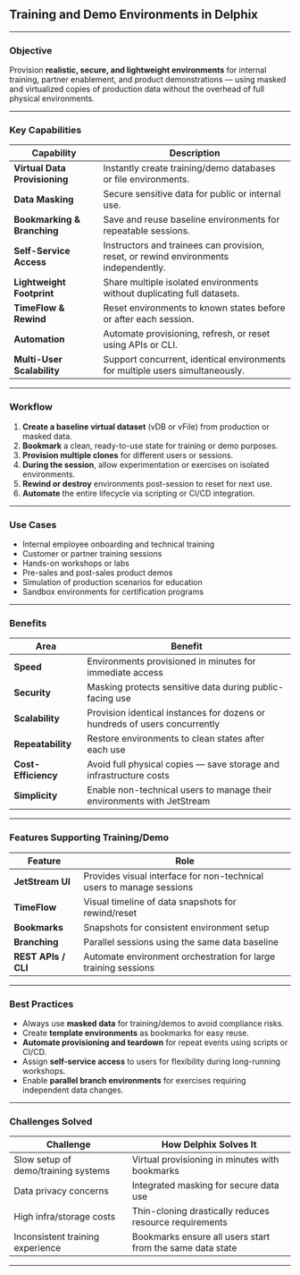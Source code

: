 ## **Training and Demo Environments** in Delphix

---

### **Objective**

Provision **realistic, secure, and lightweight environments** for internal training, partner enablement, and product demonstrations — using masked and virtualized copies of production data without the overhead of full physical environments.

---

### **Key Capabilities**

| Capability                    | Description                                                                          |
| ----------------------------- | ------------------------------------------------------------------------------------ |
| **Virtual Data Provisioning** | Instantly create training/demo databases or file environments.                       |
| **Data Masking**              | Secure sensitive data for public or internal use.                                    |
| **Bookmarking & Branching**   | Save and reuse baseline environments for repeatable sessions.                        |
| **Self-Service Access**       | Instructors and trainees can provision, reset, or rewind environments independently. |
| **Lightweight Footprint**     | Share multiple isolated environments without duplicating full datasets.              |
| **TimeFlow & Rewind**         | Reset environments to known states before or after each session.                     |
| **Automation**                | Automate provisioning, refresh, or reset using APIs or CLI.                          |
| **Multi-User Scalability**    | Support concurrent, identical environments for multiple users simultaneously.        |

---

### **Workflow**

1. **Create a baseline virtual dataset** (vDB or vFile) from production or masked data.
2. **Bookmark** a clean, ready-to-use state for training or demo purposes.
3. **Provision multiple clones** for different users or sessions.
4. **During the session**, allow experimentation or exercises on isolated environments.
5. **Rewind or destroy** environments post-session to reset for next use.
6. **Automate** the entire lifecycle via scripting or CI/CD integration.

---

### **Use Cases**

* Internal employee onboarding and technical training
* Customer or partner training sessions
* Hands-on workshops or labs
* Pre-sales and post-sales product demos
* Simulation of production scenarios for education
* Sandbox environments for certification programs

---

### **Benefits**

| Area                | Benefit                                                                    |
| ------------------- | -------------------------------------------------------------------------- |
| **Speed**           | Environments provisioned in minutes for immediate access                   |
| **Security**        | Masking protects sensitive data during public-facing use                   |
| **Scalability**     | Provision identical instances for dozens or hundreds of users concurrently |
| **Repeatability**   | Restore environments to clean states after each use                        |
| **Cost-Efficiency** | Avoid full physical copies — save storage and infrastructure costs         |
| **Simplicity**      | Enable non-technical users to manage their environments with JetStream     |

---

### **Features Supporting Training/Demo**

| Feature             | Role                                                                 |
| ------------------- | -------------------------------------------------------------------- |
| **JetStream UI**    | Provides visual interface for non-technical users to manage sessions |
| **TimeFlow**        | Visual timeline of data snapshots for rewind/reset                   |
| **Bookmarks**       | Snapshots for consistent environment setup                           |
| **Branching**       | Parallel sessions using the same data baseline                       |
| **REST APIs / CLI** | Automate environment orchestration for large training sessions       |

---

### **Best Practices**

* Always use **masked data** for training/demos to avoid compliance risks.
* Create **template environments** as bookmarks for easy reuse.
* **Automate provisioning and teardown** for repeat events using scripts or CI/CD.
* Assign **self-service access** to users for flexibility during long-running workshops.
* Enable **parallel branch environments** for exercises requiring independent data changes.

---

### **Challenges Solved**

| Challenge                           | How Delphix Solves It                                     |
| ----------------------------------- | --------------------------------------------------------- |
| Slow setup of demo/training systems | Virtual provisioning in minutes with bookmarks            |
| Data privacy concerns               | Integrated masking for secure data use                    |
| High infra/storage costs            | Thin-cloning drastically reduces resource requirements    |
| Inconsistent training experience    | Bookmarks ensure all users start from the same data state |

---
